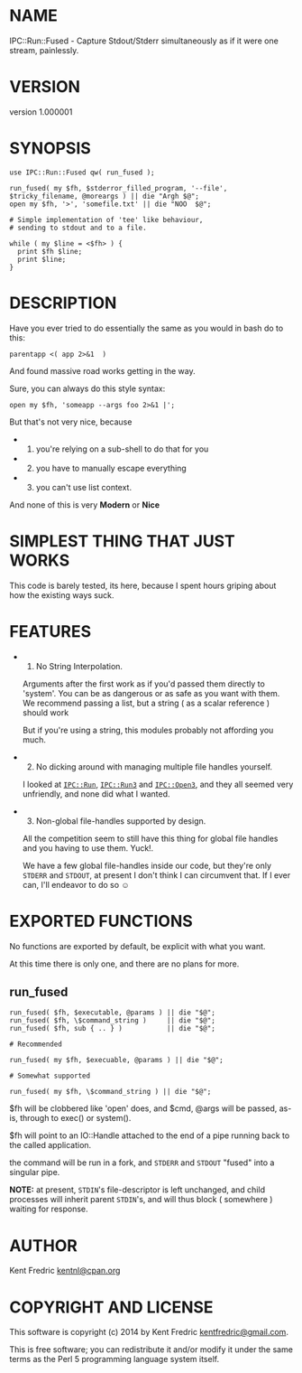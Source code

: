 # NAME

IPC::Run::Fused - Capture Stdout/Stderr simultaneously as if it were one stream, painlessly.

# VERSION

version 1.000001

# SYNOPSIS

    use IPC::Run::Fused qw( run_fused );

    run_fused( my $fh, $stderror_filled_program, '--file', $tricky_filename, @moreargs ) || die "Argh $@";
    open my $fh, '>', 'somefile.txt' || die "NOO  $@";

    # Simple implementation of 'tee' like behaviour,
    # sending to stdout and to a file.

    while ( my $line = <$fh> ) {
      print $fh $line;
      print $line;
    }

# DESCRIPTION

Have you ever tried to do essentially the same as you would in bash do to this:

    parentapp <( app 2>&1  )

And found massive road works getting in the way.

Sure, you can always do this style syntax:

    open my $fh, 'someapp --args foo 2>&1 |';

But that's not very nice, because

- 1. you're relying on a sub-shell to do that for you
- 2. you have to manually escape everything
- 3. you can't use list context.

And none of this is very **Modern** or **Nice**

# SIMPLEST THING THAT JUST WORKS

This code is barely tested, its here, because I spent hours griping about how the existing ways suck.

# FEATURES

- 1. No String Interpolation.

    Arguments after the first work as if you'd passed them directly to 'system'. You can be as dangerous or as
    safe as you want with them. We recommend passing a list, but a string ( as a scalar reference ) should work

    But if you're using a string, this modules probably not affording you much.

- 2. No dicking around with managing multiple file handles yourself.

    I looked at [`IPC::Run`](https://metacpan.org/pod/IPC::Run), [`IPC::Run3`](https://metacpan.org/pod/IPC::Run3) and [`IPC::Open3`](https://metacpan.org/pod/IPC::Open3), and they all seemed
    very unfriendly, and none did what I wanted.

- 3. Non-global file-handles supported by design.

    All the competition seem to still have this thing for global file handles and you having to use them. Yuck!.

    We have a few global file-handles inside our code, but they're only `STDERR` and `STDOUT`, at present I don't think I can
    circumvent that. If I ever can, I'll endeavor to do so ☺

# EXPORTED FUNCTIONS

No functions are exported by default, be explicit with what you want.

At this time there is only one, and there are no plans for more.

## run\_fused

    run_fused( $fh, $executable, @params ) || die "$@";
    run_fused( $fh, \$command_string )     || die "$@";
    run_fused( $fh, sub { .. } )           || die "$@";

    # Recommended

    run_fused( my $fh, $execuable, @params ) || die "$@";

    # Somewhat supported

    run_fused( my $fh, \$command_string ) || die "$@";

$fh will be clobbered like 'open' does, and $cmd, @args will be passed, as-is, through to exec() or system().

$fh will point to an IO::Handle attached to the end of a pipe running back to the called application.

the command will be run in a fork, and `STDERR` and `STDOUT` "fused" into a singular pipe.

**NOTE:** at present, `STDIN`'s file-descriptor is left unchanged, and child processes will inherit parent `STDIN`'s, and will thus block ( somewhere ) waiting for response.

# AUTHOR

Kent Fredric <kentnl@cpan.org>

# COPYRIGHT AND LICENSE

This software is copyright (c) 2014 by Kent Fredric <kentfredric@gmail.com>.

This is free software; you can redistribute it and/or modify it under
the same terms as the Perl 5 programming language system itself.
